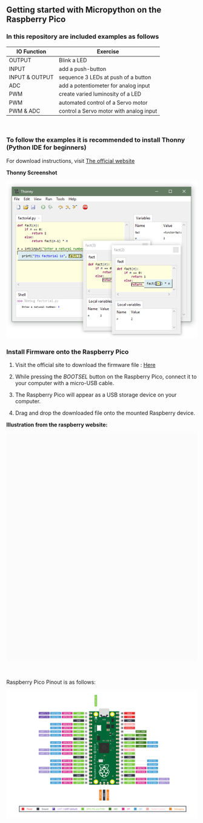 ## Getting started with Micropython on the Raspberry Pico

### In this repository are included examples as follows <br/>

| IO Function         | Exercise                               |
|---------------------|----------------------------------------|
| OUTPUT              | Blink a LED                            |
| INPUT               | add a push-button                      |
| INPUT & OUTPUT      | sequence 3 LEDs at push of a button    |
| ADC                 | add a potentiometer for analog input   |
| PWM                 | create varied luminosity of a LED      |
| PWM                 | automated control of a Servo motor     |
| PWM & ADC           | control a Servo motor with analog input|

<br />

### To follow the examples it is recommended to install Thonny (Python IDE for beginners)

For download instructions, visit [The official website](https://thonny.org "Official Thonny Website")

__Thonny Screenshot__

![Thonny-preview](thonny.png)
<br />

### Install Firmware onto the Raspberry Pico

1. Visit the official site to download the firmware file : [Here](https://www.raspberrypi.org/documentation/rp2040/getting-started/#getting-started-with-micropython "Raspberry - getting started with micropython")

2. While pressing the _BOOTSEL_ button on the Raspberry Pico, connect it to your computer with a micro-USB cable.

3. The Raspberry Pico will appear as a USB storage device on your computer.

4. Drag and drop the downloaded file onto the mounted Raspberry device.

__Illustration from the raspberry website:__

![install-firmware](install-firmware.webp)

<br />

Raspberry Pico Pinout is as follows:

![Pico-Pinout](pico_pinout.png)
